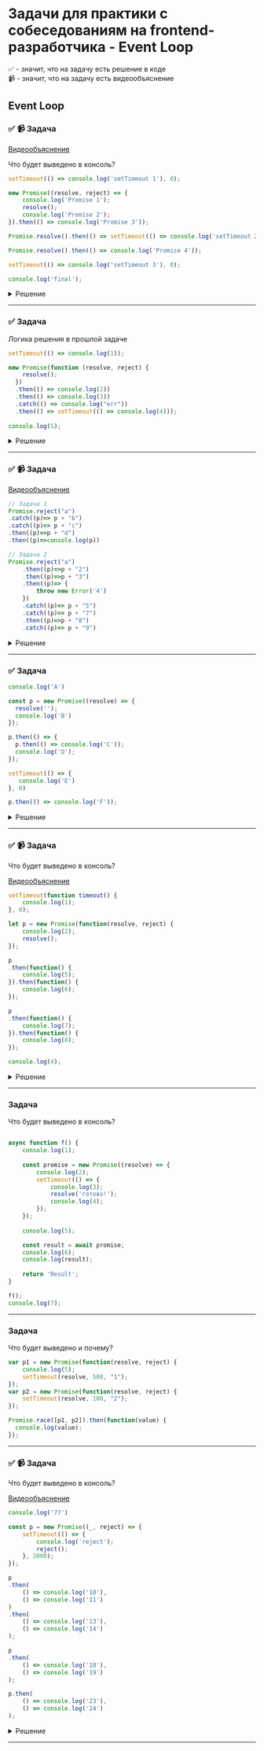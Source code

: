 # Задачи для практики с собеседованиям на frontend-разработчика - Event Loop

✅ - значит, что на задачу есть решение в коде  
📹 - значит, что на задачу есть видеообъяснение

## Event Loop

### ✅ 📹 Задача
[Видеообъяснение](https://youtu.be/trYp_1AlrPM)

Что будет выведено в консоль?

```ts 
setTimeout(() => console.log('setTimeout 1'), 0);

new Promise((resolve, reject) => {
    console.log('Promise 1');
    resolve();
    console.log('Promise 2');
}).then(() => console.log('Promise 3'));

Promise.resolve().then(() => setTimeout(() => console.log('setTimeout 2'), 0));

Promise.resolve().then(() => console.log('Promise 4'));

setTimeout(() => console.log('setTimeout 3'), 0);

console.log('final');
```

<details>
  <summary>Решение</summary>

```ts
Promise 1

Promise 2

final

Promise 3

Promise 4

setTimeout 1

setTimeout 3

setTimeout 2
```
</details>

 ---
 <!--  ------------------------------------------------------------------------------------------------------------------------------------------------------- -->


 ### ✅ Задача
Логика решения в прошлой задаче

```ts
setTimeout(() => console.log(1));

new Promise(function (resolve, reject) {
    resolve();
  })
  .then(() => console.log(2))
  .then(() => console.log(3))
  .catch(() => console.log("err"))
  .then(() => setTimeout(() => console.log(4)));
  
console.log(5);

```

<details>
  <summary>Решение</summary>

```ts
5
2
3
1
4
```
</details>

 ---
 <!--  ------------------------------------------------------------------------------------------------------------------------------------------------------- -->

### ✅ 📹 Задача
[Видеообъяснение](https://youtu.be/VMY3ZuLGoEs)

```ts
// Задача 1
Promise.reject("a")
.catch((p)=> p + "b")
.catch((p)=> p + "c")
.then((p)=>p + "d")
.then((p)=>console.log(p))

// Задача 2
Promise.reject("a")
    .then((p)=>p + "2")
    .then((p)=>p + "3")
    .then((p)=> {
        throw new Error('4')
    })
    .catch((p)=> p + "5")
    .catch((p)=> p + "7")
    .then((p)=>p + "8")
    .catch((p)=> p + "9")
```

<details>
  <summary>Решение</summary>

Первый catch обрабатывает первую ошибку, выборшенную через reject.  
Дальше в catch не проваливаемся и можно обрабатывать полученное значение

```ts

// Задача 1
Promise.reject("a")
.catch((p)=> p + "b") // отловили reject
.catch((p)=> p + "c") // пропускаем, так как уже отловили ошибку и получили результат
.then((p)=>p + "d") // обработали результат
.then((p)=>console.log(p)) // обработали результат

// Результат abd


// Задача 2
Promise.reject("a")
.then((p)=>p + "2") // пропускаем, так как нужно отловить ошибку
.then((p)=>p + "3") // пропускаем, так как нужно отловить ошибку
.then((p)=> { throw new Error('4') }) // отловили reject. И отдали еще одну ошибку
.catch((p)=> p + "5") // обрабатываем выброшенную ошибку
.catch((p)=> p + "7") // пропускаем, так как уже отловили ошибку и получили результат
.then((p)=>p + "8") // обработали результат
.catch((p)=> p + "9")  // пропускаем, так как уже отловили ошибку и получили результат

// Результат a58
```
</details>

 ---
 <!--  ------------------------------------------------------------------------------------------------------------------------------------------------------- -->


### ✅ Задача

```ts
console.log('A')

const p = new Promise((resolve) => {
  resolve('');
  console.log('B')
});

p.then(() => {
  p.then(() => console.log('C'));
  console.log('D');
});

setTimeout(() => {
   console.log('E')
}, 0)

p.then(() => console.log('F'));

```

<details>
    <summary>Решение</summary>

```ts
A
B
D
F
C
E
```
</details>

 ---
 <!--  ------------------------------------------------------------------------------------------------------------------------------------------------------- -->

### ✅ 📹 Задача

Что будет выведено в консоль?

[Видеообъяснение](https://youtu.be/oulYDWDxa5k)

```ts
setTimeout(function timeout() {
    console.log(1);
}, 0);

let p = new Promise(function(resolve, reject) {
    console.log(2);
    resolve();
});

p
.then(function() {
    console.log(5);
}).then(function() {
    console.log(6);
});

p
.then(function() {
    console.log(7);
}).then(function() {
    console.log(8);
});

console.log(4);

```

<details>
    <summary>Решение</summary>

```ts

2 4 5 7 6 8 1
```
</details>

 ---
 <!--  ------------------------------------------------------------------------------------------------------------------------------------------------------- -->



### Задача

Что будет выведено в консоль?

```ts

async function f() {
    console.log(1);
    
    const promise = new Promise((resolve) => {
        console.log(2);
        setTimeout(() => {
            console.log(3);
            resolve('готово!');
            console.log(4);
        });
    });
    
    console.log(5);

    const result = await promise;
    console.log(6);
    console.log(result);
    
    return 'Result';
}

f();
console.log(7);


```

 ---
 <!--  ------------------------------------------------------------------------------------------------------------------------------------------------------- -->

### Задача

Что будет выведено и почему?

```ts
var p1 = new Promise(function(resolve, reject) {
    console.log(5);
    setTimeout(resolve, 500, "1");
});
var p2 = new Promise(function(resolve, reject) {
    setTimeout(resolve, 100, "2");
});

Promise.race([p1, p2]).then(function(value) {
  console.log(value);
});
```

 ---
 <!--  ------------------------------------------------------------------------------------------------------------------------------------------------------- -->


### ✅ 📹 Задача

Что будет выведено в консоль?

[Видеообъяснение](https://youtu.be/oulYDWDxa5k)

```ts
console.log('77')

const p = new Promise((_, reject) => {
    setTimeout(() => {
        console.log('reject');
        reject();
    }, 2000);
});

p
.then(
    () => console.log('10'),
    () => console.log('11')
)
.then(
    () => console.log('13'),
    () => console.log('14')
);

p
.then(
    () => console.log('18'),
    () => console.log('19')
);

p.then(
    () => console.log('23'),
    () => console.log('24')
);


```

<details>
    <summary>Решение</summary>

```ts
77
reject
11
19
24
13

```
</details>

 ---
 <!--  ------------------------------------------------------------------------------------------------------------------------------------------------------- -->

